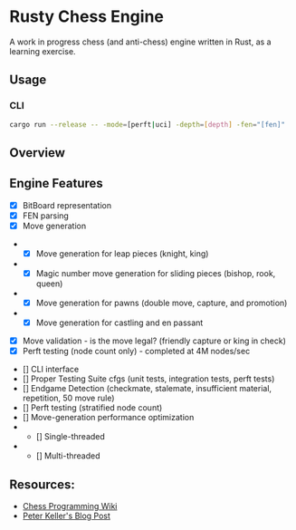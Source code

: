 # Rusty Chess Engine

A work in progress chess (and anti-chess) engine written in Rust, as a learning exercise.

## Usage

### CLI

```bash
cargo run --release -- -mode=[perft|uci] -depth=[depth] -fen="[fen]"
```

## Overview

## Engine Features

- [x] BitBoard representation
- [x] FEN parsing
- [x] Move generation
- - [x] Move generation for leap pieces (knight, king)
- - [x] Magic number move generation for sliding pieces (bishop, rook, queen)
- - [x] Move generation for pawns (double move, capture, and promotion)
- - [x] Move generation for castling and en passant
- [x] Move validation - is the move legal? (friendly capture or king in check)
- [x] Perft testing (node count only) - completed at 4M nodes/sec
- [] CLI interface
- [] Proper Testing Suite cfgs (unit tests, integration tests, perft tests)
- [] Endgame Detection (checkmate, stalemate, insufficient material, repetition, 50 move rule)
- [] Perft testing (stratified node count)
- [] Move-generation performance optimization
- - [] Single-threaded
- - [] Multi-threaded

## Resources:

- [Chess Programming Wiki](https://www.chessprogramming.org/Main_Page)
- [Peter Keller's Blog Post](https://pages.cs.wisc.edu/~psilord/blog/data/chess-pages/)
